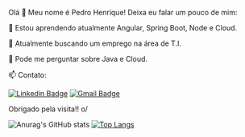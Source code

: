 Olá 👋
Meu nome é Pedro Henrique! Deixa eu falar um pouco de mim:

🌱 Estou aprendendo atualmente Angular, Spring Boot, Node e Cloud.

👯 Atualmente buscando um emprego na área de T.I.

💬 Pode me perguntar sobre Java e Cloud.

📫 Contato: 


[![Linkedin Badge](https://img.shields.io/badge/-Pedro%20Henrique-#00008B?style=flat-square&logo=Linkedin&logoColor=white&link=https://www.linkedin.com/in/pedro-henrique-b26165185/)](https://www.linkedin.com/in/pedro-henrique-b26165185/) 
[![Gmail Badge](https://img.shields.io/badge/-pedrohrrf17@gmail.com-#00008B?style=flat-square&logo=Gmail&logoColor=white&link=mailto:pedrohrrf17@gmail.com)](mailto:diego.schell.f@gmail.com)

Obrigado pela visita!! o/

<!---
Pedr012/Pedr012 is a ✨ special ✨ repository because its `README.md` (this file) appears on your GitHub profile.
You can click the Preview link to take a look at your changes.
--->
![Anurag's GitHub stats](https://github-readme-stats.vercel.app/api?username=Pedr012&show_icons=true&theme=radical)
[![Top Langs](https://github-readme-stats.vercel.app/api/top-langs/?username=anuraghazra&layout=compact)](https://github.com/anuraghazra/github-readme-stats)
